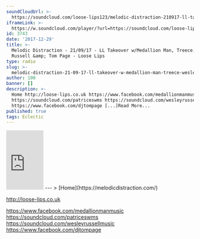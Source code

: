 ```yaml
---
soundCloudUrl: >-
  https://soundcloud.com/loose-lips123/melodic-distraction-210917-ll-takeover-wmedallion-man-treece-wesley-russell-tom-page
iframeLink: >-
  https://w.soundcloud.com/player/?url=https://soundcloud.com/loose-lips123/melodic-distraction-210917-ll-takeover-wmedallion-man-treece-wesley-russell-tom-page?in=loose-lips123/sets/other-radio-shows-residents&color=00aabb&auto_play=false&hide_related=false&show_comments=true&show_user=true&show_reposts=false
id: 3743
date: '2017-12-29'
title: >-
  Melodic Distraction - 21/09/17 - LL Takeover w/Medallion Man, Treece, Wesley
  Russell &amp; Tom Page - Loose Lips
type: radio
slug: >-
  melodic-distraction-21-09-17-ll-takeover-w-medallion-man-treece-wesley-russell-tom-page
author: 100
banner: []
description: >-
  Home http://loose-lips.co.uk https://www.facebook.com/medallionmanmusic
  https://soundcloud.com/patriceswms https://soundcloud.com/wesleyrussellmusic
  https://www.facebook.com/djtompage [...]Read More...
published: true
tags: Eclectic
---
```

<iframe id="sc-widget" title="title" width="100" height="160" scrolling="no" frameborder="yes" allow="autoplay" src="https://w.soundcloud.com/player/?url=https://soundcloud.com/loose-lips123/melodic-distraction-210917-ll-takeover-wmedallion-man-treece-wesley-russell-tom-page?in=loose-lips123/sets/other-radio-shows-residents&amp;color=00aabb&amp;auto_play=false&amp;hide_related=false&amp;show_comments=true&amp;show_user=true&amp;show_reposts=false"></iframe>
---
> [Home](https://melodicdistraction.com/)

<iframe class="wp-embedded-content" sandbox="allow-scripts" security="restricted" style="position: absolute; clip: rect(1px, 1px, 1px, 1px);" title="“Home” — Melodic Distraction" src="https://melodicdistraction.com/embed/#?secret=E0OHWOYc50" data-secret="E0OHWOYc50" width="600" height="338" frameborder="0" marginwidth="0" marginheight="0" scrolling="no"></iframe>

http://loose-lips.co.uk

https://www.facebook.com/medallionmanmusic  
https://soundcloud.com/patriceswms  
https://soundcloud.com/wesleyrussellmusic https://www.facebook.com/djtompage